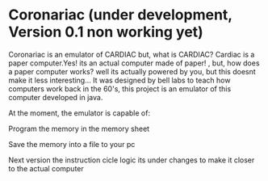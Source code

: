 # Coronariac (under development, Version 0.1 non working yet)
Coronariac is an emulator of CARDIAC but, what is CARDIAC?
Cardiac is a paper computer.Yes! its an actual computer made of paper! , but, how does a paper computer works? well its actually powered by you, but this doesnt make it less interesting...
It was designed by bell labs to teach how computers work back in the 60's, this project is an emulator of this computer developed in java.

At the moment, the emulator is capable of:
  
  Program the memory in the memory sheet
  
  Save the memory into a file to your pc

Next version the instruction cicle logic its under changes to make it closer to the actual computer
